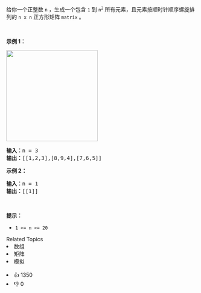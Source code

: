 <p>给你一个正整数&nbsp;<code>n</code> ，生成一个包含 <code>1</code> 到&nbsp;<code>n<sup>2</sup></code>&nbsp;所有元素，且元素按顺时针顺序螺旋排列的&nbsp;<code>n x n</code> 正方形矩阵 <code>matrix</code> 。</p>

<p>&nbsp;</p>

<p><strong>示例 1：</strong></p> 
<img alt="" src="https://assets.leetcode.com/uploads/2020/11/13/spiraln.jpg" style="width: 242px; height: 242px;" /> 
<pre>
<strong>输入：</strong>n = 3
<strong>输出：</strong>[[1,2,3],[8,9,4],[7,6,5]]
</pre>

<p><strong>示例 2：</strong></p>

<pre>
<strong>输入：</strong>n = 1
<strong>输出：</strong>[[1]]
</pre>

<p>&nbsp;</p>

<p><strong>提示：</strong></p>

<ul> 
 <li><code>1 &lt;= n &lt;= 20</code></li> 
</ul>

<div><div>Related Topics</div><div><li>数组</li><li>矩阵</li><li>模拟</li></div></div><br><div><li>👍 1350</li><li>👎 0</li></div>